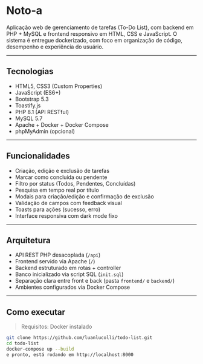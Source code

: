 # Noto-a

Aplicação web de gerenciamento de tarefas (To-Do List), com backend em PHP + MySQL e frontend responsivo em HTML, CSS e JavaScript. O sistema é entregue dockerizado, com foco em organização de código, desempenho e experiência do usuário.

---

## Tecnologias

- HTML5, CSS3 (Custom Properties)
- JavaScript (ES6+)
- Bootstrap 5.3
- Toastify.js
- PHP 8.1 (API RESTful)
- MySQL 5.7
- Apache + Docker + Docker Compose
- phpMyAdmin (opcional)

---

## Funcionalidades

- Criação, edição e exclusão de tarefas
- Marcar como concluída ou pendente
- Filtro por status (Todos, Pendentes, Concluídas)
- Pesquisa em tempo real por título
- Modais para criação/edição e confirmação de exclusão
- Validação de campos com feedback visual
- Toasts para ações (sucesso, erro)
- Interface responsiva com dark mode fixo

---

## Arquitetura

- API REST PHP desacoplada (`/api`)
- Frontend servido via Apache (`/`)
- Backend estruturado em rotas + controller
- Banco inicializado via script SQL (`init.sql`)
- Separação clara entre front e back (pasta `frontend/` e `backend/`)
- Ambientes configurados via Docker Compose

---

## Como executar

> Requisitos: Docker instalado

```bash
git clone https://github.com/luanlucolli/todo-list.git
cd todo-list
docker-compose up --build
e pronto, está rodando em http://localhost:8000
